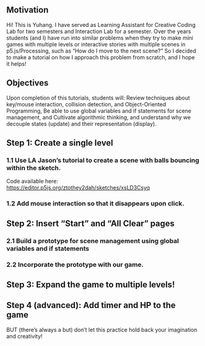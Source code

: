 ## Motivation 
Hi! This is Yuhang. I have served as Learning Assistant for Creative Coding Lab for two semesters and Interaction Lab for a semester. Over the years students (and I) have run into similar problems when they try to make mini games with multiple levels or interactive stories with multiple scenes in p5.js/Processing, such as “How do I move to the next scene?” So I decided to make a tutorial on how I approach this problem from scratch, and I hope it helps!

## Objectives
Upon completion of this tutorials, students will:
Review techniques about key/mouse interaction, collision detection, and Object-Oriented Programming,
Be able to use global variables and if statements for scene management, and 
Cultivate algorithmic thinking, and understand why we decouple states (update) and their representation (display).

## Step 1: Create a single level

### 1.1 Use LA Jason’s tutorial to create a scene with balls bouncing within the sketch.
Code available here: https://editor.p5js.org/ztothey2dah/sketches/xsLD3Csyq

### 1.2 Add mouse interaction so that it disappears upon click.

## Step 2: Insert “Start” and “All Clear” pages

### 2.1 Build a prototype for scene management using global variables and if statements

### 2.2 Incorporate the prototype with our game.

## Step 3: Expand the game to multiple levels!

## Step 4 (advanced): Add timer and HP to the game

BUT (there’s always a but) don’t let this practice hold back your imagination and creativity! 

